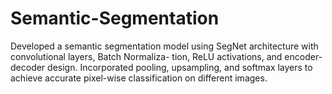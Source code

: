 # Semantic-Segmentation
Developed a semantic segmentation model using SegNet architecture with convolutional layers, Batch Normaliza- tion, ReLU activations, and encoder-decoder design. Incorporated pooling, upsampling, and softmax layers to achieve accurate pixel-wise classification on different images.
